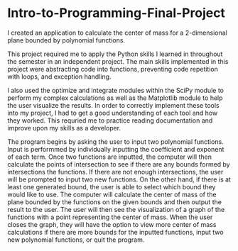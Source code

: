 # Intro-to-Programming-Final-Project

I created an application to calculate the center of mass for a 2-dimensional plane bounded by polynomial functions.

This project required me to apply the Python skills I learned in throughout the semester in an independent project. The main skills implemented in this project were abstracting code into functions, preventing code repetition with loops, and exception handling.

I also used the optimize and integrate modules within the SciPy module to perform my complex calculations as well as the Matplotlib module to help the user visualize the results. In order to correctly implement these tools into my project, I had to get a good understanding of each tool and how they worked. This requried me to practice reading documentation and improve upon my skills as a developer.

The program begins by asking the user to input two polynomial functions. Input is performmed by individually inputting the coefficient and exponent of each term. Once two functions are inputted, the computer will then calculate the points of intersection to see if there are any bounds formed by intersections the functions. If there are not enough intersections, the user will be prompted to input two new functions. On the other hand, if there is at least one generated bound, the user is able to select which bound they would like to use. The computer will calculate the center of mass of the plane bounded by the functions on the given bounds and then output the result to the user. The user will then see the visualization of a graph of the functions with a point representing the center of mass. When the user closes the graph, they will have the option to view more center of mass calculations if there are more bounds for the inputted functions, input two new polynomial functions, or quit the program.
